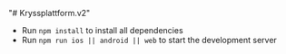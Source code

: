 "# Kryssplattform.v2"

- Run `npm install` to install all dependencies
- Run `npm run ios || android || web` to start the development server
